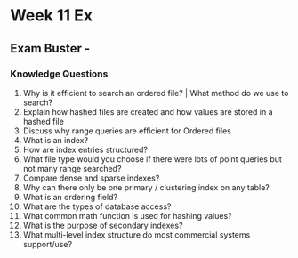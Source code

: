 # Week 11 Ex
## Exam Buster - 
### Knowledge Questions
1. Why is it efficient to search an ordered file? | What method do we use to search?
2. Explain how hashed files are created and how values are stored in a hashed file
3. Discuss why range queries are efficient for Ordered files
4. What is an index?
5. How are index entries structured?
6. What file type would you choose if there were lots of point queries but not many range searched?
7. Compare dense and sparse indexes?
8. Why can there only be one primary / clustering index on any table?
9. What is an ordering field?
10. What are the types of database access?
11. What common math function is used for hashing values?
12. What is the purpose of secondary indexes?
13. What multi-level index structure do most commercial systems support/use?


